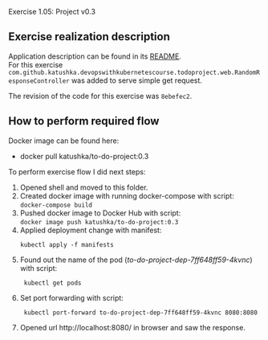 Exercise 1.05: Project v0.3

## Exercise realization description

Application description can be found in its [README](../to-do-project/README.md).  
For this exercise `com.github.katushka.devopswithkubernetescourse.todoproject.web.RandomResponseController` was added to serve simple get request.  

The revision of the code for this exercise was `8ebefec2`.

## How to perform required flow

Docker image can be found here:
- docker pull katushka/to-do-project:0.3

To perform exercise flow I did next steps:
1. Opened shell and moved to this folder.
2. Created docker image with running docker-compose with script:  
   `docker-compose build`
3. Pushed docker image to Docker Hub with script:  
   `docker image push katushka/to-do-project:0.3`
4. Applied deployment change with manifest:
    ```shell
    kubectl apply -f manifests                     
   ```
5. Found out the name of the pod (*to-do-project-dep-7ff648ff59-4kvnc*) with script:
   ```shell
    kubectl get pods
   ```
6. Set port forwarding with script:
   ```shell
    kubectl port-forward to-do-project-dep-7ff648ff59-4kvnc 8080:8080 
   ```
7. Opened url http://localhost:8080/ in browser and saw the response.